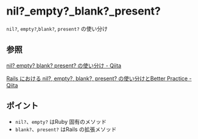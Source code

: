 # nil?_empty?_blank?_present?

`nil?`, `empty?`,`blank?`, `present?` の使い分け

## 参照

[nil? empty? blank? present? の使い分け \- Qiita](https://qiita.com/somewhatgood@github/items/b74107480ee3821784e6)

[Rails における nil?, empty?, blank?, present? の使い分けとBetter Practice \- Qiita](https://qiita.com/aeroastro/items/b58228decb7094af7594)

## ポイント

* `nil?`、`empty?` はRuby 固有のメソッド
* `blank?`、`present?` はRails の拡張メソッド
